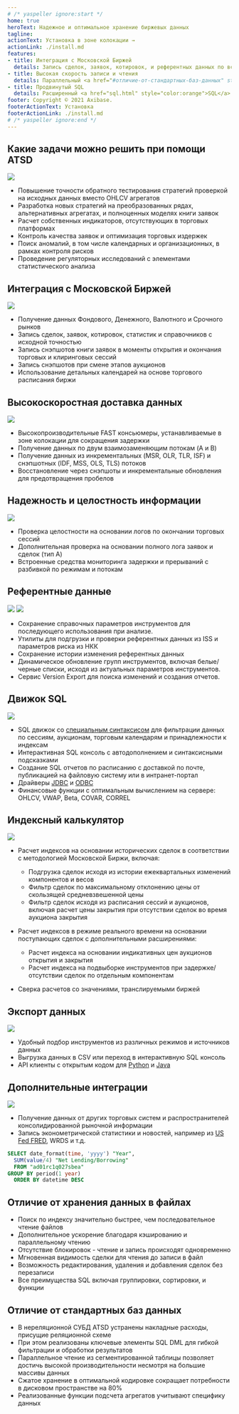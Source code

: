 ```yaml
---
# /* yaspeller ignore:start */
home: true
heroText: Надежное и оптимальное хранение биржевых данных
tagline:
actionText: Установка в зоне колокации →
actionLink: ./install.md
features:
- title: Интеграция с Московской Биржей
  details: Запись сделок, заявок, котировок, и референтных данных по всем режимам торгов
- title: Высокая скорость записи и чтения
  details: Параллельный <a href="#отличие-от-стандартных-баз-данных" style="color:orange">движок</a> обработки данных с различными критериями поиска.
- title: Продвинутый SQL
  details: Расширенный <a href="sql.html" style="color:orange">SQL</a> синтаксис с оптимизированными вычислениями.
footer: Copyright © 2021 Axibase.
footerActionText: Установка
footerActionLink: ./install.md
# /* yaspeller ignore:end */
---
```

<!-- markdownlint-disable MD002 MD041 MD012 -->
<article class="feature-highlight">

## Какие задачи можно решить при помощи ATSD

<div class="feature-images">

![](./images/trades_vs_bars.png) <!-- yaspeller ignore -->

</div>

- Повышение точности обратного тестирования стратегий проверкой на исходных данных вместо OHLCV агрегатов
- Разработка новых стратегий на преобразованных рядах, альтернативных агрегатах, и полноценных моделях книги заявок
- Расчет собственных индикаторов, отсутствующих в торговых платформах
- Контроль качества заявок и оптимизация торговых издержек
- Поиск аномалий, в том числе календарных и организационных, в рамках контроля рисков
- Проведение регуляторных исследований с элементами статистического анализа

</article>
<article class="feature-highlight">

## Интеграция с Московской Биржей

<div class="feature-images">

![](./images/message_flow.png) <!-- yaspeller ignore -->

</div>

* Получение данных Фондового, Денежного, Валютного и Срочного рынков
* Запись сделок, заявок, котировок, статистик и справочников с исходной точностью
* Запись снэпшотов книги заявок в моменты открытия и окончания торговых и клиринговых сессий
* Запись снэпшотов при смене этапов аукционов
* Использование детальных календарей на основе торгового расписания биржи

</article>
<article class="feature-highlight">

## Высокоскоростная доставка данных

<div class="feature-images">

![](./images/consumer_latency_realtime.png) <!-- yaspeller ignore -->

</div>

* Высокопроизводительные FAST консьюмеры, устанавливаемые в зоне колокации для сокращения задержки
* Получение данных по двум взаимозаменяющим потокам (A и B)
* Получение данных из инкрементальных (MSR, OLR, TLR, ISF) и снэпшотных (IDF, MSS, OLS, TLS) потоков
* Восстановление через снэпшоты и инкрементальные обновления для предотвращения пробелов

</article>
<article class="feature-highlight">

## Надежность и целостность информации

<div class="feature-images">

![](./images/consumer_file_latency.png)

</div>

* Проверка целостности на основании логов по окончании торговых сессий
* Дополнительная проверка на основании полного лога заявок и сделок (тип А)
* Встроенные средства мониторинга задержки и прерываний с разбивкой по режимам и потокам

</article>
<article class="feature-highlight">

## Референтные данные

<div class="feature-images">

![](./images/trade_instrument_editor_sm.png) <!-- yaspeller ignore -->
![](./images/moex-version-bonds.png) <!-- yaspeller ignore -->

</div>

* Сохранение справочных параметров инструментов для последующего использования при анализе.
* Утилиты для подгрузки и проверки референтных данных из ISS и параметров риска из НКК
* Сохранение истории изменения референтных данных
* Динамическое обновление групп инструментов, включая белые/черные списки, исходя из актуальных параметров инструментов.
* Сервис Version Export для поиска изменений и создания отчетов.

</article>
<article class="feature-highlight">

## Движок SQL

<div class="feature-images">

![](./images/auto-complete-class.png)

</div>

* SQL движок со [специальным синтаксисом](../sql.md) для фильтрации данных по сессиям, аукционам, торговым календарям и принадлежности к индексам <!-- yaspeller ignore -->
* Интерактивная SQL консоль с автодополнением и синтаксисными подсказками
* Создание SQL отчетов по расписанию с доставкой по почте, публикацией на файловую систему или в интранет-портал
* Драйверы [JDBC](https://github.com/axibase/atsd-jdbc) и [ODBC](https://github.com/axibase/atsd-odbc)
* Финансовые функции с оптимальным вычислением на сервере: OHLCV, VWAP, Beta, COVAR, CORREL

</article>
<article class="feature-highlight">

## Индексный калькулятор

<div class="feature-images">

![](./images/moex-index.png) <!-- yaspeller ignore -->

</div>

* Расчет индексов на основании исторических сделок в соответствии с методологией Московской Биржи, включая:

  * Подгрузка сделок исходя из истории ежеквартальных изменений компонентов и весов
  * Фильтр сделок по максимальному отклонению цены от скользящей средневзвешенной цены
  * Фильтр сделок исходя из расписания сессий и аукционов, включая расчет цены закрытия при отсутствии сделок во время аукциона закрытия

* Расчет индексов в режиме реального времени на основании поступающих сделок с дополнительными расширениями:

  * Расчет индекса на основании индикативных цен аукционов открытия и закрытия
  * Расчет индекса на подвыборке инструментов при задержке/отсутствии сделок по отдельным компонентам

* Сверка расчетов со значениями, транслируемыми биржей

</article>
<article class="feature-highlight">

## Экспорт данных

<div class="feature-images">

![](./images/moex-trade-viewer-small.png) <!-- yaspeller ignore -->

</div>

* Удобный подбор инструментов из различных режимов и источников данных
* Выгрузка данных в CSV или переход в интерактивную SQL консоль
* API клиенты с открытым кодом для [Python](https://github.com/axibase/atsd-api-python) и [Java](https://github.com/axibase/atsd-api-java)

</article>

## Дополнительные интеграции

<div class="feature-images">

![](./images/search-tsla.png) <!-- yaspeller ignore -->

</div>

* Получение данных от других торговых систем и распространителей консолидированной рыночной информации
* Запись эконометрической статистики и новостей, например из [US Fed FRED](https://fred.stlouisfed.org), WRDS и т.д.

```sql
SELECT date_format(time, 'yyyy') "Year", 
  SUM(value/4) "Net Lending/Borrowing"
  FROM "ad01rc1q027sbea"
GROUP BY period(1 year)
  ORDER BY datetime DESC
```

<article class="feature-highlight">

## Отличие от хранения данных в файлах

- Поиск по индексу значительно быстрее, чем последовательное чтение файлов
- Дополнительное ускорение благодаря кэшированию и параллельному чтению
- Отсутствие блокировок - чтение и запись происходят одновременно
- Мгновенная видимость сделки для чтения до записи в файл
- Возможность редактирования, удаления и добавления сделок без перезаписи
- Все преимущества SQL включая группировки, сортировки, и функции

</article>
<article class="feature-highlight">

## Отличие от стандартных баз данных

- В нереляционной СУБД ATSD устранены накладные расходы, присущие реляционной схеме
- При этом реализованы ключевые элементы SQL DML для гибкой фильтрации и обработки результатов
- Параллельное чтение из сегментированной таблицы позволяет достичь высокой производительности несмотря на большие массивы данных
- Сжатое хранение в оптимальной кодировке сокращает потребности в дисковом пространстве на 80%
- Реализованные функции подсчета агрегатов учитывают специфику данных

</article>